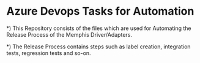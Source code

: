 # Azure Devops Tasks for Automation

*) This Repository consists of the files which are used for Automating the Release Process of the Memphis Driver/Adapters.

*) The Release Process contains steps such as label creation, integration tests, regression tests and so-on.
